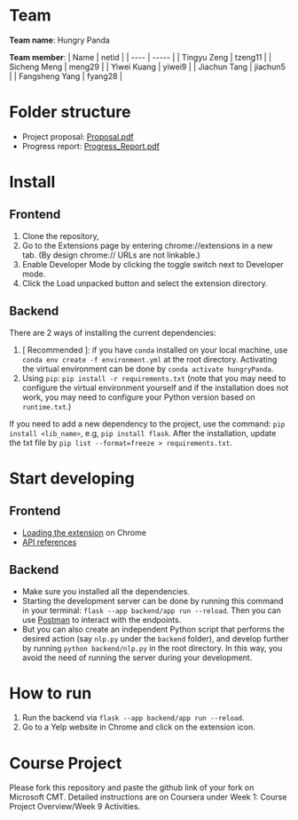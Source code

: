 # Team
**Team name**: Hungry Panda

**Team member**:
| Name | netid |
| ---- | ----- |
| Tingyu Zeng | tzeng11 | 
| Sicheng Meng | meng29 |
| Yiwei Kuang | yiwei9 |
| Jiachun Tang | jiachun5 |
| Fangsheng Yang | fyang28 |

# Folder structure
- Project proposal: [Proposal.pdf](Proposal.pdf)
- Progress report: [Progress_Report.pdf](Progress_Report.pdf)

# Install

## Frontend

1. Clone the repository, 
2. Go to the Extensions page by entering chrome://extensions in a new tab. (By design chrome:// URLs are not linkable.)
3. Enable Developer Mode by clicking the toggle switch next to Developer mode.
4. Click the Load unpacked button and select the extension directory.

## Backend

There are 2 ways of installing the current dependencies:

1. \[ Recommended \]: if you have `conda` installed on your local machine, use `conda env create -f environment.yml` at the root directory. Activating the virtual environment can be done by `conda activate hungryPanda`.
2. Using `pip`: `pip install -r requirements.txt` (note that you may need to configure the virtual environment yourself and if the installation does not work, you may need to configure your Python version based on `runtime.txt`.)

If you need to add a new dependency to the project, use the command: `pip install <lib_name>`, e.g, `pip install flask`. After the installation, update the txt file by `pip list --format=freeze > requirements.txt`.

# Start developing

## Frontend

- [Loading the extension](https://developer.chrome.com/docs/extensions/mv3/getstarted/development-basics/) on Chrome
- [API references](https://developer.chrome.com/docs/extensions/reference/)

## Backend

- Make sure you installed all the dependencies.
- Starting the development server can be done by running this command in your terminal: `flask --app backend/app run --reload`. Then you can use [Postman](https://www.postman.com/) to interact with the endpoints.
- But you can also create an independent Python script that performs the desired action (say `nlp.py` under the `backend` folder), and develop further by running `python backend/nlp.py` in the root directory. In this way, you avoid the need of running the server during your development.

# How to run

1. Run the backend via `flask --app backend/app run --reload`.
2. Go to a Yelp website in Chrome and click on the extension icon.

# Course Project

Please fork this repository and paste the github link of your fork on Microsoft CMT. Detailed instructions are on Coursera under Week 1: Course Project Overview/Week 9 Activities.

